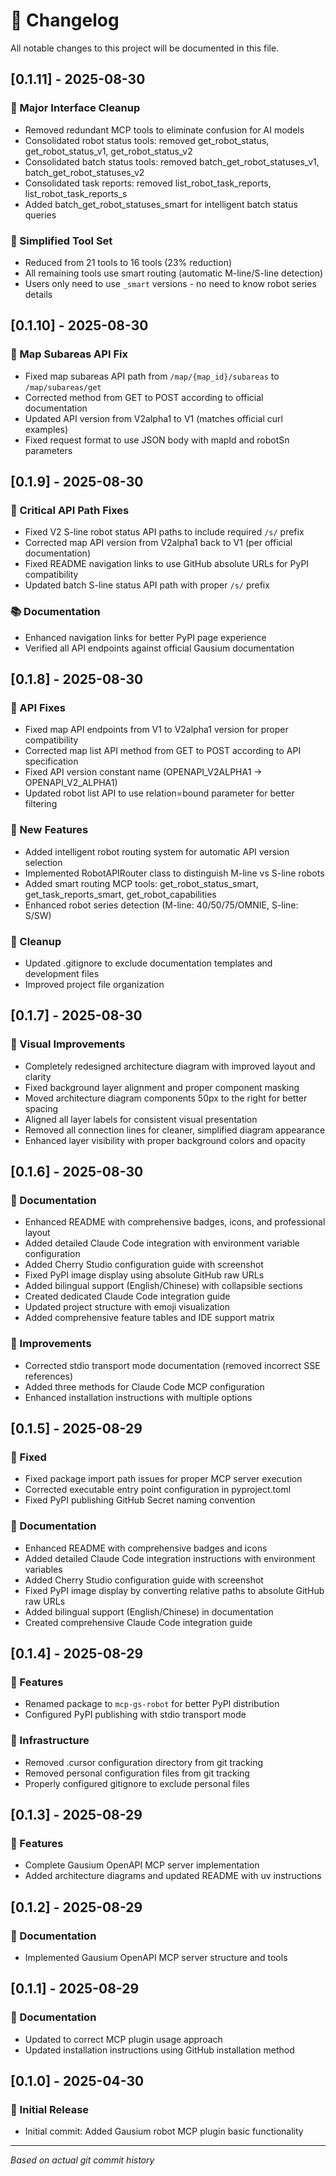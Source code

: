 # 📝 Changelog

All notable changes to this project will be documented in this file.

## [0.1.11] - 2025-08-30

### 🧹 Major Interface Cleanup
- Removed redundant MCP tools to eliminate confusion for AI models
- Consolidated robot status tools: removed get_robot_status, get_robot_status_v1, get_robot_status_v2
- Consolidated batch status tools: removed batch_get_robot_statuses_v1, batch_get_robot_statuses_v2
- Consolidated task reports: removed list_robot_task_reports, list_robot_task_reports_s
- Added batch_get_robot_statuses_smart for intelligent batch status queries

### 🎯 Simplified Tool Set
- Reduced from 21 tools to 16 tools (23% reduction)
- All remaining tools use smart routing (automatic M-line/S-line detection)
- Users only need to use `_smart` versions - no need to know robot series details

## [0.1.10] - 2025-08-30

### 🔧 Map Subareas API Fix
- Fixed map subareas API path from `/map/{map_id}/subareas` to `/map/subareas/get`
- Corrected method from GET to POST according to official documentation
- Updated API version from V2alpha1 to V1 (matches official curl examples)
- Fixed request format to use JSON body with mapId and robotSn parameters

## [0.1.9] - 2025-08-30

### 🔧 Critical API Path Fixes
- Fixed V2 S-line robot status API paths to include required `/s/` prefix
- Corrected map API version from V2alpha1 back to V1 (per official documentation)
- Fixed README navigation links to use GitHub absolute URLs for PyPI compatibility
- Updated batch S-line status API path with proper `/s/` prefix

### 📚 Documentation  
- Enhanced navigation links for better PyPI page experience
- Verified all API endpoints against official Gausium documentation

## [0.1.8] - 2025-08-30

### 🔧 API Fixes
- Fixed map API endpoints from V1 to V2alpha1 version for proper compatibility
- Corrected map list API method from GET to POST according to API specification
- Fixed API version constant name (OPENAPI_V2ALPHA1 → OPENAPI_V2_ALPHA1)
- Updated robot list API to use relation=bound parameter for better filtering

### 🚀 New Features
- Added intelligent robot routing system for automatic API version selection
- Implemented RobotAPIRouter class to distinguish M-line vs S-line robots
- Added smart routing MCP tools: get_robot_status_smart, get_task_reports_smart, get_robot_capabilities
- Enhanced robot series detection (M-line: 40/50/75/OMNIE, S-line: S/SW)

### 🧹 Cleanup
- Updated .gitignore to exclude documentation templates and development files
- Improved project file organization

## [0.1.7] - 2025-08-30

### 🎨 Visual Improvements
- Completely redesigned architecture diagram with improved layout and clarity
- Fixed background layer alignment and proper component masking
- Moved architecture diagram components 50px to the right for better spacing
- Aligned all layer labels for consistent visual presentation
- Removed all connection lines for cleaner, simplified diagram appearance
- Enhanced layer visibility with proper background colors and opacity

## [0.1.6] - 2025-08-30

### 📝 Documentation
- Enhanced README with comprehensive badges, icons, and professional layout
- Added detailed Claude Code integration with environment variable configuration
- Added Cherry Studio configuration guide with screenshot
- Fixed PyPI image display using absolute GitHub raw URLs
- Added bilingual support (English/Chinese) with collapsible sections
- Created dedicated Claude Code integration guide
- Updated project structure with emoji visualization
- Added comprehensive feature tables and IDE support matrix

### 🔧 Improvements
- Corrected stdio transport mode documentation (removed incorrect SSE references)
- Added three methods for Claude Code MCP configuration
- Enhanced installation instructions with multiple options

## [0.1.5] - 2025-08-29

### 🐛 Fixed
- Fixed package import path issues for proper MCP server execution
- Corrected executable entry point configuration in pyproject.toml
- Fixed PyPI publishing GitHub Secret naming convention

### 📝 Documentation
- Enhanced README with comprehensive badges and icons
- Added detailed Claude Code integration instructions with environment variables
- Added Cherry Studio configuration guide with screenshot
- Fixed PyPI image display by converting relative paths to absolute GitHub raw URLs
- Added bilingual support (English/Chinese) in documentation
- Created comprehensive Claude Code integration guide

## [0.1.4] - 2025-08-29

### 🚀 Features
- Renamed package to `mcp-gs-robot` for better PyPI distribution
- Configured PyPI publishing with stdio transport mode

### 🔧 Infrastructure  
- Removed .cursor configuration directory from git tracking
- Removed personal configuration files from git tracking
- Properly configured gitignore to exclude personal files

## [0.1.3] - 2025-08-29

### 🚀 Features
- Complete Gausium OpenAPI MCP server implementation
- Added architecture diagrams and updated README with uv instructions

## [0.1.2] - 2025-08-29

### 🎨 Documentation
- Implemented Gausium OpenAPI MCP server structure and tools

## [0.1.1] - 2025-08-29

### 📝 Documentation  
- Updated to correct MCP plugin usage approach
- Updated installation instructions using GitHub installation method

## [0.1.0] - 2025-04-30

### 🎉 Initial Release
- Initial commit: Added Gausium robot MCP plugin basic functionality

---

*Based on actual git commit history*